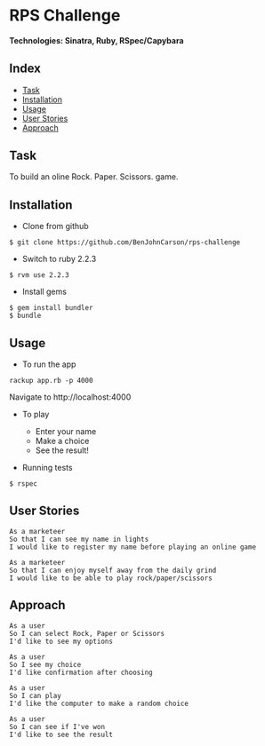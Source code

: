 # RPS Challenge
#### Technologies: Sinatra, Ruby, RSpec/Capybara

## Index
* [Task](#Task)
* [Installation](#Install)
* [Usage](#Usage)
* [User Stories](#Stories)
* [Approach](#Approach)

## <a name="Task">Task</a>
To build an oline Rock. Paper. Scissors. game.

## <a name="Install">Installation</a>
* Clone from github
```
$ git clone https://github.com/BenJohnCarson/rps-challenge
```

* Switch to ruby 2.2.3
```
$ rvm use 2.2.3
```

* Install gems
```
$ gem install bundler
$ bundle
```

## <a name="Usage">Usage</a>
* To run the app
```
rackup app.rb -p 4000
```
Navigate to http://localhost:4000

* To play
  * Enter your name
  * Make a choice
  * See the result!

* Running tests
```
$ rspec
```

## <a name="Stories">User Stories</a>
```
As a marketeer
So that I can see my name in lights
I would like to register my name before playing an online game

As a marketeer
So that I can enjoy myself away from the daily grind
I would like to be able to play rock/paper/scissors
```

## <a name="Approach">Approach</a>
```
As a user
So I can select Rock, Paper or Scissors
I'd like to see my options

As a user
So I see my choice
I'd like confirmation after choosing

As a user
So I can play
I'd like the computer to make a random choice

As a user
So I can see if I've won
I'd like to see the result
```
